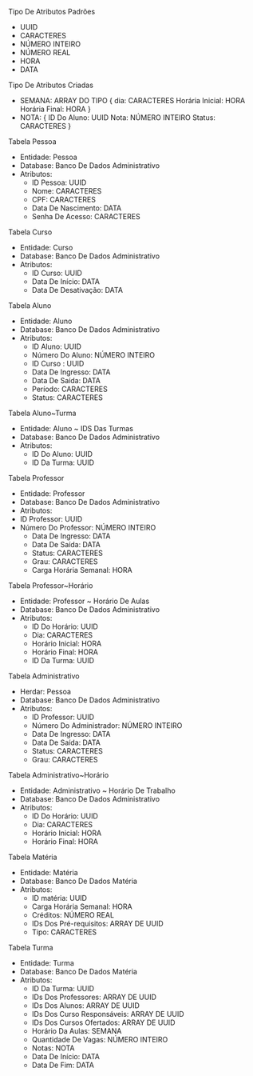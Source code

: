 Tipo De Atributos Padrões
  - UUID
  - CARACTERES
  - NÚMERO INTEIRO
  - NÚMERO REAL
  - HORA
  - DATA

Tipo De Atributos Criadas
  - SEMANA: ARRAY DO TIPO {
    dia: CARACTERES
    Horária Inicial: HORA
    Horária Final: HORA
  }
  - NOTA: {
    ID Do Aluno: UUID
    Nota: NÚMERO INTEIRO
    Status: CARACTERES
  }

Tabela Pessoa
- Entidade: Pessoa
- Database: Banco De Dados Administrativo
- Atributos:
  - ID Pessoa: UUID
  - Nome: CARACTERES
  - CPF: CARACTERES
  - Data De Nascimento: DATA
  - Senha De Acesso: CARACTERES

Tabela Curso
- Entidade: Curso
- Database: Banco De Dados Administrativo
- Atributos:
  - ID Curso: UUID
  - Data De Início: DATA
  - Data De Desativação: DATA

Tabela Aluno
- Entidade: Aluno
- Database: Banco De Dados Administrativo
- Atributos:
  - ID Aluno: UUID
  - Número Do Aluno: NÚMERO INTEIRO
  - ID Curso : UUID
  - Data De Ingresso: DATA
  - Data De Saída: DATA
  - Período: CARACTERES
  - Status: CARACTERES

Tabela Aluno~Turma
- Entidade: Aluno ~ IDS Das Turmas
- Database: Banco De Dados Administrativo
- Atributos:
  - ID Do Aluno: UUID
  - ID Da Turma: UUID
  
Tabela Professor
- Entidade: Professor
- Database: Banco De Dados Administrativo
- Atributos:
- ID Professor: UUID
- Número Do Professor: NÚMERO INTEIRO
  - Data De Ingresso: DATA
  - Data De Saída: DATA
  - Status: CARACTERES
  - Grau: CARACTERES
  - Carga Horária Semanal: HORA
  
Tabela Professor~Horário 
- Entidade: Professor ~ Horário De Aulas
- Database: Banco De Dados Administrativo
- Atributos:
  - ID Do Horário: UUID
  - Dia: CARACTERES
  - Horário Inicial: HORA
  - Horário Final: HORA
  - ID Da Turma: UUID

Tabela Administrativo
- Herdar: Pessoa
- Database: Banco De Dados Administrativo
- Atributos:
  - ID Professor: UUID
  - Número Do Administrador: NÚMERO INTEIRO
  - Data De Ingresso: DATA
  - Data De Saída: DATA
  - Status: CARACTERES
  - Grau: CARACTERES
  
Tabela Administrativo~Horário 
- Entidade: Administrativo ~ Horário De Trabalho
- Database: Banco De Dados Administrativo
- Atributos:
  - ID Do Horário: UUID
  - Dia: CARACTERES
  - Horário Inicial: HORA
  - Horário Final: HORA

Tabela Matéria
- Entidade: Matéria
- Database: Banco De Dados Matéria
- Atributos:
  - ID matéria: UUID
  - Carga Horária Semanal: HORA
  - Créditos: NÚMERO REAL
  - IDs Dos Pré-requisitos: ARRAY DE UUID
  - Tipo: CARACTERES

Tabela Turma
- Entidade: Turma
- Database: Banco De Dados Matéria
- Atributos:
  - ID Da Turma: UUID
  - IDs Dos Professores: ARRAY DE UUID
  - IDs Dos Alunos: ARRAY DE UUID
  - IDs Dos Curso Responsáveis: ARRAY DE UUID
  - IDs Dos Cursos Ofertados: ARRAY DE UUID
  - Horário Da Aulas: SEMANA
  - Quantidade De Vagas: NÚMERO INTEIRO
  - Notas: NOTA
  - Data De Início: DATA
  - Data De Fim: DATA 
